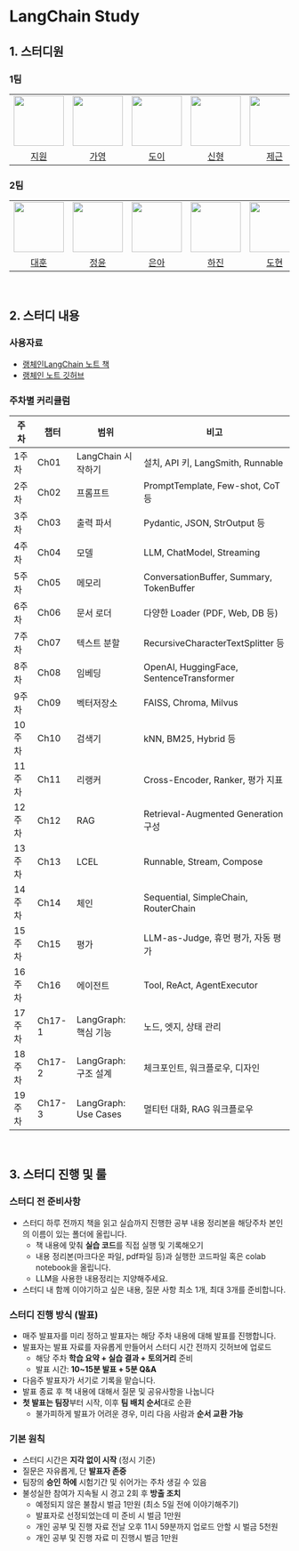 # LangChain Study

## 1.  스터디원

### 1팀

<table align="center">
<tr align="center">
  <td width="200"><img src="https://avatars.githubusercontent.com/orieasy1" width="90"></td>
  <td width="200"><img src="https://avatars.githubusercontent.com/no-glass-otacku" width="90"></td>
  <td width="200"><img src="https://avatars.githubusercontent.com/kimm00" width="90"></td>
  <td width="200"><img src="https://avatars.githubusercontent.com/shinh09" width="90"></td>
  <td width="200"><img src="https://avatars.githubusercontent.com/ChooJG" width="90"></td>
  <td width="200"><img src="https://avatars.githubusercontent.com/" width="90"></td>
</tr>

<tr align="center">
  <td><a href="https://github.com/orieasy1">지원</a></td>
  <td><a href="https://github.com/no-glass-otacku">가영</a></td>
  <td><a href="https://github.com/kimm00">도이</a></td>
  <td><a href="https://github.com/shinh09">신형</a></td>
  <td><a href="https://github.com/ChooJG">제근</a></td>
  <td><a href="https://github.com/">준수</a></td>
</tr>
</table>

### 2팀

<table align="center">
<tr align="center">
  <td width="200"><img src="https://avatars.githubusercontent.com/mmuhunn" width="90"></td>
  <td width="200"><img src="https://avatars.githubusercontent.com/itisyijy" width="90"></td>
  <td width="200"><img src="https://avatars.githubusercontent.com/" width="90"></td>
  <td width="200"><img src="https://avatars.githubusercontent.com/hajinki" width="90"></td>
  <td width="200"><img src="https://avatars.githubusercontent.com/dodhdo23" width="90"></td>
  <td width="200"><img src="https://avatars.githubusercontent.com/yuyoung924" width="90"></td>
  <td width="250"><img src="https://avatars.githubusercontent.com/MelonChicken" width="90"></td>
</tr>

<tr align="center">
  <td><a href="https://github.com/mmuhunnm">대훈</a></td>
  <td><a href="https://github.com/itisyijy">정윤</a></td>
  <td><a href="https://github.com/">은아</a></td>
  <td><a href="https://github.com/hajinki">하진</a></td>
  <td><a href="https://github.com/dodhdo23">도현</a></td>
  <td><a href="https://github.com/yuyoung924">유영</a></td>
  <td><a href="https://github.com/MelonChicken">준우</a></td>
</tr>
</table>

<br>

##  2. 스터디 내용

### 사용자료

* [랭체인LangChain 노트 책](https://wikidocs.net/book/14314)
* [랭체인 노트 깃허브](https://github.com/teddylee777/langchain-kr)

### 주차별 커리큘럼

| 주차 | 챕터 | 범위 | 비고 |
| --- | --- | --- | --- |
| 1주차 | Ch01 | LangChain 시작하기 | 설치, API 키, LangSmith, Runnable |
| 2주차 | Ch02 | 프롬프트 | PromptTemplate, Few-shot, CoT 등 |
| 3주차 | Ch03 | 출력 파서 | Pydantic, JSON, StrOutput 등 |
| 4주차 | Ch04 | 모델 | LLM, ChatModel, Streaming |
| 5주차 | Ch05 | 메모리 | ConversationBuffer, Summary, TokenBuffer |
| 6주차 | Ch06 | 문서 로더 | 다양한 Loader (PDF, Web, DB 등) |
| 7주차 | Ch07 | 텍스트 분할 | RecursiveCharacterTextSplitter 등 |
| 8주차 | Ch08 | 임베딩 | OpenAI, HuggingFace, SentenceTransformer |
| 9주차 | Ch09 | 벡터저장소 | FAISS, Chroma, Milvus |
| 10주차 | Ch10 | 검색기 | kNN, BM25, Hybrid 등 |
| 11주차 | Ch11 | 리랭커 | Cross-Encoder, Ranker, 평가 지표 |
| 12주차 | Ch12 | RAG | Retrieval-Augmented Generation 구성 |
| 13주차 | Ch13 | LCEL | Runnable, Stream, Compose |
| 14주차 | Ch14 | 체인 | Sequential, SimpleChain, RouterChain |
| 15주차 | Ch15 | 평가 | LLM-as-Judge, 휴먼 평가, 자동 평가 |
| 16주차 | Ch16 | 에이전트 | Tool, ReAct, AgentExecutor |
| 17주차 | Ch17-1 | LangGraph: 핵심 기능 | 노드, 엣지, 상태 관리 |
| 18주차 | Ch17-2 | LangGraph: 구조 설계 | 체크포인트, 워크플로우, 디자인 |
| 19주차 | Ch17-3 | LangGraph: Use Cases | 멀티턴 대화, RAG 워크플로우 |

<br>

## 3. 스터디 진행 및 룰

### 스터디 전 준비사항

- 스터디 하루 전까지 책을 읽고 실습까지 진행한 공부 내용 정리본을 해당주차 본인의 이름이 있는 폴더에 올립니다.
    - 책 내용에 맞춰 **실습 코드**를 직접 실행 및 기록해오기
    - 내용 정리본(마크다운 파일, pdf파일 등)과 실행한 코드파일 혹은 colab notebook을 올립니다.
    - LLM을 사용한 내용정리는 지양해주세요.
- 스터디 내 함께 이야기하고 싶은 내용, 질문 사항 최소 1개, 최대 3개를 준비합니다.

### 스터디 진행 방식 (발표)

- 매주 발표자를 미리 정하고 발표자는 해당 주차 내용에 대해 발표를 진행합니다.
- 발표자는 발표 자료를 자유롭게 만들어서 스터디 시간 전까지 깃허브에 업로드
    - 해당 주차 **학습 요약 + 실습 결과 + 토의거리** 준비
    - 발표 시간: **10~15분 발표 + 5분 Q&A**
- 다음주 발표자가 서기로 기록을 맡습니다.
- 발표 종료 후 책 내용에 대해서 질문 및 공유사항을 나눕니다
- **첫 발표는 팀장**부터 시작, 이후 **팀 배치 순서**대로 순환
    - 불가피하게 발표가 어려운 경우, 미리 다음 사람과 **순서 교환 가능**

### 기본 원칙

- 스터디 시간은 **지각 없이 시작** (정시 기준)
- 질문은 자유롭게, 단 **발표자 존중**
- 팀장의 **승인 하에** 시험기간 및 쉬어가는 주차 생길 수 있음
- 불성실한 참여가 지속될 시 경고 2회 후 **방출 조치**
    - 예정되지 않은 불참시 벌금 1만원 (최소 5일 전에 이야기해주기)
    - 발표자로 선정되었는데 미 준비 시 벌금 1만원
    - 개인 공부 및 진행 자료 전날 오후 11시 59분까지 업로드 안할 시 벌금 5천원
    - 개인 공부 및 진행 자료 미 진행시 벌금 1만원
